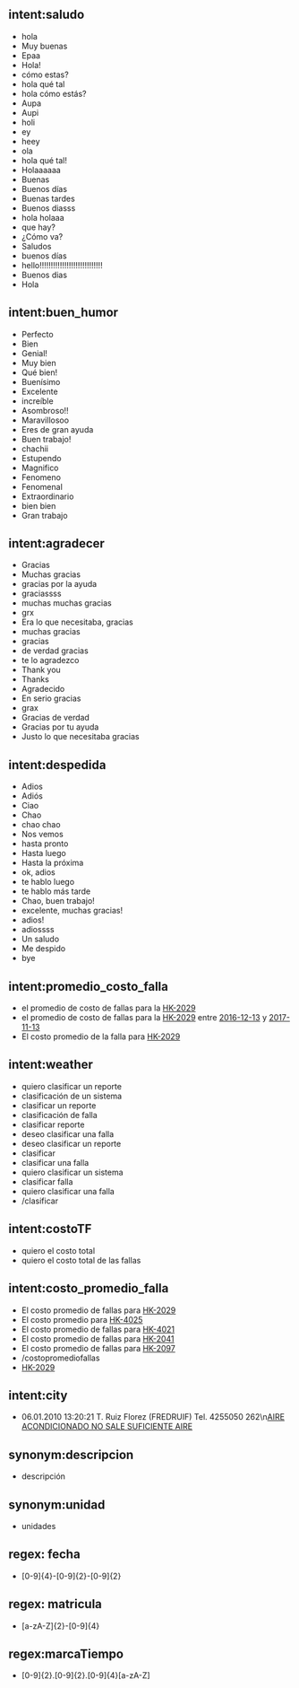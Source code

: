 ## intent:saludo
- hola
- Muy buenas
- Epaa
- Hola!
- cómo estas?
- hola qué tal
- hola cómo estás?
- Aupa
- Aupi
- holi
- ey
- heey
- ola
- hola qué tal!
- Holaaaaaa
- Buenas
- Buenos días
- Buenas tardes
- Buenos diasss
- hola holaaa
- que hay?
- ¿Cómo va?
- Saludos
- buenos días
- hello!!!!!!!!!!!!!!!!!!!!!!!!!!!!
- Buenos dias
- Hola

## intent:buen_humor
- Perfecto
- Bien
- Genial!
- Muy bien
- Qué bien!
- Buenísimo
- Excelente
- increíble
- Asombroso!!
- Maravillosoo
- Eres de gran ayuda
- Buen trabajo!
- chachii
- Estupendo
- Magnifico
- Fenomeno
- Fenomenal
- Extraordinario
- bien bien
- Gran trabajo

## intent:agradecer
- Gracias
- Muchas gracias
- gracias por la ayuda
- graciassss
- muchas muchas gracias
- grx
- Era lo que necesitaba, gracias
- muchas gracias
- gracias
- de verdad gracias
- te lo agradezco
- Thank you
- Thanks
- Agradecido
- En serio gracias
- grax
- Gracias de verdad
- Gracias por tu ayuda
- Justo lo que necesitaba gracias

## intent:despedida
- Adios
- Adiós
- Ciao
- Chao
- chao chao
- Nos vemos
- hasta pronto
- Hasta luego
- Hasta la próxima
- ok, adios
- te hablo luego
- te hablo más tarde
- Chao, buen trabajo!
- excelente, muchas gracias!
- adios!
- adiossss
- Un saludo
- Me despido
- bye

## intent:promedio_costo_falla
- el promedio de costo de fallas para la [HK-2029](matricula)
- el promedio de costo de fallas para la [HK-2029](matricula) entre [2016-12-13](fecha) y [2017-11-13](fecha)
- El costo promedio de la falla para [HK-2029](matricula)

## intent:weather
- quiero clasificar un reporte
- clasificación de un sistema
- clasificar un reporte
- clasificación de falla
- clasificar reporte
- deseo clasificar una falla
- deseo clasificar un reporte
- clasificar
- clasificar una falla
- quiero clasificar un sistema
- clasificar falla
- quiero clasificar una falla
- /clasificar

## intent:costoTF
- quiero el costo total
- quiero el costo total de las fallas

## intent:costo_promedio_falla
- El costo promedio de fallas para [HK-2029](matricula)
- El costo promedio para [HK-4025](matricula)
- El costo promedio de fallas para [HK-4021](matricula)
- El costo promedio de fallas para [HK-2041](matricula)
- El costo promedio de fallas para [HK-2097](matricula)
- /costopromediofallas
- [HK-2029](matricula)

## intent:city
- 06.01.2010 13:20:21 T. Ruiz Florez (FREDRUIF) Tel. 4255050 262\n[AIRE ACONDICIONADO NO SALE SUFICIENTE AIRE](descripcionReporte)

## synonym:descripcion
- descripción

## synonym:unidad
- unidades

## regex: fecha
- [0-9]{4}-[0-9]{2}-[0-9]{2}

## regex: matricula
- [a-zA-Z]{2}-[0-9]{4}

## regex:marcaTiempo
- [0-9]{2}.[0-9]{2}.[0-9]{4}[a-zA-Z]
